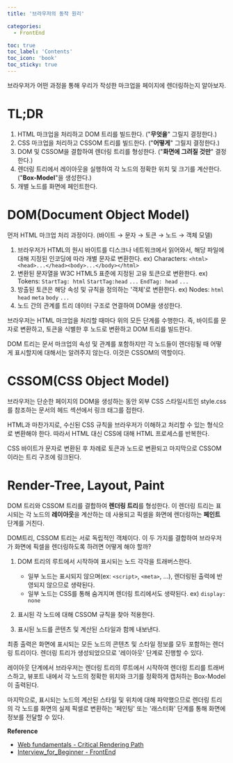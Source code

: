 ```yaml
---
title: '브라우저의 동작 원리'

categories:
  - FrontEnd

toc: true
toc_label: 'Contents'
toc_icon: 'book'
toc_sticky: true
---
```


브라우저가 어떤 과정을 통해 우리가 작성한 마크업을 페이지에 렌더링하는지 알아보자.

# TL;DR

1. HTML 마크업을 처리하고 DOM 트리를 빌드한다. ("**무엇을**" 그릴지 결정한다.)
2. CSS 마크업을 처리하고 CSSOM 트리를 빌드한다. ("**어떻게**" 그릴지 결정한다.)
3. DOM 및 CSSOM을 결합하여 렌더링 트리를 형성한다. ("**화면에 그려질 것만**" 결정한다.)
4. 렌더링 트리에서 레이아웃을 실행하여 각 노드의 정확한 위치 및 크기를 계산한다. ("**Box-Model**"을 생성한다.)
5. 개별 노드를 화면에 페인트한다.

# DOM(Document Object Model)

먼저 HTML 마크업 처리 과정이다. (바이트 → 문자 → 토큰 → 노드 → 객체 모델)

1. 브라우저가 HTML의 원시 바이트를 디스크나 네트워크에서 읽어와서, 해당 파일에 대해 지정된 인코딩에 따라 개별 문자로 변환한다. ex) Characters: `<html><head>...</head><body>...</body></html>`
2. 변환된 문자열을 W3C HTML5 표준에 지정된 고유 토큰으로 변환한다. ex) Tokens: `StartTag: html` `StartTag:head` `...` `EndTag: head` `...`
3. 방출된 토큰은 해당 속성 및 규칙을 정의하는 '객체'로 변환한다. ex) Nodes: `html` `head` `meta` `body` `...`
4. 노드 간의 관계를 트리 데이터 구조로 연결하여 DOM을 생성한다.

브라우저는 HTML 마크업을 처리할 때마다 위의 모든 단계를 수행한다. 즉, 바이트를 문자로 변환하고, 토큰을 식별한 후 노드로 변환하고 DOM 트리를 빌드한다.

DOM 트리는 문서 마크업의 속성 및 관계를 포함하지만 각 노드들이 렌더링될 때 어떻게 표시할지에 대해서는 알려주지 않는다. 이것은 CSSOM의 역할이다.

# CSSOM(CSS Object Model)

브라우저는 단순한 페이지의 DOM을 생성하는 동안 외부 CSS 스타일시트인 style.css를 참조하는 문서의 헤드 섹션에서 링크 태그를 접한다.

HTML과 마찬가지로, 수신된 CSS 규칙을 브라우저가 이해하고 처리할 수 있는 형식으로 변환해야 한다. 따라서 HTML 대신 CSS에 대해 HTML 프로세스를 반복한다.

CSS 바이트가 문자로 변환된 후 차례로 토큰과 노드로 변환되고 마지막으로 CSSOM이라는 트리 구조에 링크된다.

# Render-Tree, Layout, Paint

DOM 트리와 CSSOM 트리를 결합하여 **렌더링 트리**를 형성한다. 이 렌더링 트리는 표시되는 각 노드의 **레이아웃**을 계산하는 데 사용되고 픽셀을 화면에 렌더링하는 **페인트** 단계를 거친다.

DOM트리, CSSOM 트리는 서로 독립적인 객체이다. 이 두 가지를 결합하여 브라우저가 화면에 픽셀을 렌더링하도록 하려면 어떻게 해야 할까?

1. DOM 트리의 루트에서 시작하여 표시되는 노드 각각을 트래버스한다.

   - 일부 노드는 표시되지 않으며(ex: `<script>`, `<meta>`, ...), 렌더링된 출력에 반영되지 않으므로 생략된다.
   - 일부 노드는 CSS를 통해 숨겨지며 렌더링 트리에서도 생략된다. ex) `display: none`

2. 표시된 각 노드에 대해 CSSOM 규칙을 찾아 적용한다.
3. 표시된 노드를 콘텐츠 및 계산된 스타일과 함께 내보낸다.

최종 출력은 화면에 표시되는 모든 노드의 콘텐츠 및 스타일 정보를 모두 포함하는 렌더링 트리이다. 렌더링 트리가 생성되었으므로 '레이아웃' 단계로 진행할 수 있다.

레이아웃 단계에서 브라우저는 렌더링 트리의 루트에서 시작하여 렌더링 트리를 트래버스하고, 뷰포트 내에서 각 노드의 정확한 위치와 크기를 정확하게 캡처하는 Box-Model이 출력된다.

마지막으로, 표시되는 노드의 계산된 스타일 및 위치에 대해 파악했으므로 렌더링 트리의 각 노드를 화면의 실제 픽셀로 변환하는 '페인팅' 또는 '래스터화' 단계를 통해 화면에 정보를 전달할 수 있다.

**Reference**

- [Web fundamentals - Critical Rendering Path](https://developers.google.com/web/fundamentals/performance/critical-rendering-path/?hl=ko)
- [Interview_for_Beginner - FrontEnd](https://github.com/JaeYeopHan/Interview_Question_for_Beginner/tree/master/FrontEnd)
